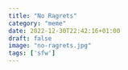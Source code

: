 ```yaml
---
title: "No Ragrets"
category: "meme"
date: 2022-12-30T22:42:16+01:00
draft: false
image: "no-ragrets.jpg"
tags: ['sfw']
---
```


